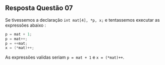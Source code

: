## Resposta Questão 07

Se tivessemos a declaração `int mat[4], *p, x;` e tentassemos executar as expressões abaixo :

~~~c
p = mat + 1;
p = mat++;
p = ++mat;
x = (*mat)++;
~~~

As expressões validas seriam `p = mat + 1` e `x = (*mat)++`.